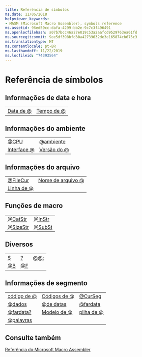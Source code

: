 ```yaml
---
title: Referência de símbolos
ms.date: 11/06/2018
helpviewer_keywords:
- MASM (Microsoft Macro Assembler), symbols reference
ms.assetid: 96ed59cc-dafa-4299-bb2e-9c7c3f496491
ms.openlocfilehash: a07b7bcc46a27e019c53a2aafcd9529763ea61fd
ms.sourcegitcommit: 9ee5df398bfd30a42739632de3e165874cb675c3
ms.translationtype: MT
ms.contentlocale: pt-BR
ms.lasthandoff: 11/22/2019
ms.locfileid: "74393564"
---
```

# <a name="symbols-reference"></a>Referência de símbolos

## <a name="date-and-time-information"></a>Informações de data e hora

|||
|-|-|
|[Data de \@](../../assembler/masm/at-date.md)|[Tempo de \@](../../assembler/masm/at-time.md)|

## <a name="environment-information"></a>Informações do ambiente

|||
|-|-|
|[\@CPU](../../assembler/masm/at-cpu.md)|[\@ambiente](../../assembler/masm/at-environ.md)|
|[Interface \@](../../assembler/masm/at-interface.md)|[Versão do \@](../../assembler/masm/at-version.md)|

## <a name="file-information"></a>Informações do arquivo

|||
|-|-|
|[\@FileCur](../../assembler/masm/at-filecur.md)|[Nome de arquivo \@](../../assembler/masm/at-filename.md)|
|[Linha de \@](../../assembler/masm/at-line.md)||

## <a name="macro-functions"></a>Funções de macro

|||
|-|-|
|[\@CatStr](../../assembler/masm/at-catstr.md)|[\@InStr](../../assembler/masm/at-instr.md)|
|[\@SizeStr](../../assembler/masm/at-sizestr.md)|[\@SubSt](../../assembler/masm/at-substr.md)|

## <a name="miscellaneous"></a>Diversos

||||
|-|-|-|
|[\$](../../assembler/masm/dollar.md)|[\?](../../assembler/masm/q.md)|[\@\@:](../../assembler/masm/at-at.md)|
|[\@B](../../assembler/masm/at-b.md)|[\@F](../../assembler/masm/at-f.md)||

## <a name="segment-information"></a>Informações de segmento

||||
|-|-|-|
|[código de \@](../../assembler/masm/at-code.md)|[Códigos de \@](../../assembler/masm/at-codesize.md)|[\@CurSeg](../../assembler/masm/at-curseg.md)|
|[\@dados](../../assembler/masm/at-data.md)|[\@de datas](../../assembler/masm/at-datasize.md)|[\@fardata](../../assembler/masm/at-fardata.md)|
|[\@fardata?](../../assembler/masm/at-fardata-q.md)|[Modelo de \@](../../assembler/masm/at-model.md)|[pilha de \@](../../assembler/masm/at-stack.md)|
|[\@palavras](../../assembler/masm/at-wordsize.md)|||

## <a name="see-also"></a>Consulte também

[Referência do Microsoft Macro Assembler](../../assembler/masm/microsoft-macro-assembler-reference.md)
